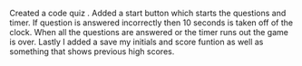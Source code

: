 Created a code quiz .
Added a start button which starts the questions and timer.
If question is answered incorrectly then 10 seconds is taken off of the clock.
When all the questions are answered or the timer runs out the game is over.
Lastly I added a save my initials and score funtion as well as something that shows previous high scores.
